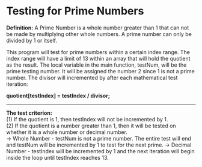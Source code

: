 <h1>Testing for Prime Numbers</h1>

<b>Definition:</b> A Prime Number is a whole number greater than 1 that can not be made
by multiplying other whole numbers. A prime number can only be divided by 1 or itself. 


This program will test for prime numbers within a certain index range.
The index range will have a limit of 13 within an array that will hold the quotient as the result.
The local variable in the main function, testNum, will be the prime testing number. It will be assigned the number 2 since 1 is not a prime number.
The divisor will incremented by after each mathematical test iteration:

<b>quotient[testIndex] = testIndex / divisor;</b>

<hr>

<b>The test criterion:</b><br/>
(1) If the quotient is 1, then testIndex will not be incremented by 1.<br/>
(2) If the quotient is a number greater than 1, then it will be tested on whether it is a whole number or decimal number.<br/>
            -> Whole Number - testNum is not a prime number. The entire test will end and testNum will be incremented by 1
                              to test for the next prime.
            -> Decimal Number - testIndex will be incremented by 1 and the next iteration will begin inside the loop until
                                testIndex reaches 13.




